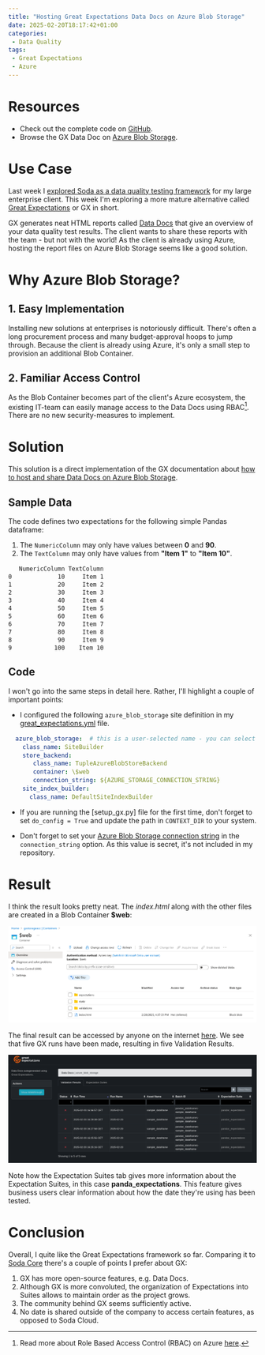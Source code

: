 ```yaml
---
title: "Hosting Great Expectations Data Docs on Azure Blob Storage"
date: 2025-02-20T18:17:42+01:00
categories: 
 - Data Quality
tags: 
 - Great Expectations
 - Azure
---
```


# Resources

* Check out the complete code on [GitHub](https://github.com/gontcharovd/great_expectations_azure).
* Browse the GX Data Doc on [Azure Blob Storage](https://gxstorageacc.blob.core.windows.net/$web/index.html).

# Use Case

Last week I [explored Soda as a data quality testing framework](https://gontcharov.eu/posts/exploring-soda-data-quality-framework/#use-case) for my large enterprise client. This week I'm exploring a more mature alternative called [Great Expectations](https://greatexpectations.io/) or GX in short.

GX generates neat HTML reports called [Data Docs](https://docs.greatexpectations.io/docs/0.18/reference/learn/terms/data_docs/) that give an overview of your data quality test results. The client wants to share these reports with the team - but not with the world! As the client is already using Azure, hosting the report files on Azure Blob Storage seems like a good solution.

# Why Azure Blob Storage?

## 1. Easy Implementation

Installing new solutions at enterprises is notoriously difficult. There's often a long procurement process and many budget-approval hoops to jump through. Because the client is already using Azure, it's only a small step to provision an additional Blob Container.

## 2. Familiar Access Control

As the Blob Container becomes part of the client's Azure ecosystem, the existing IT-team can easily manage access to the Data Docs using RBAC[^1]. There are no new security-measures to implement.

# Solution

This solution is a direct implementation of the GX documentation about [how to host and share Data Docs on Azure Blob Storage](https://legacy.017.docs.greatexpectations.io/docs/0.16.16/guides/setup/configuring_data_docs/how_to_host_and_share_data_docs_on_azure_blob_storage/). 

## Sample Data

The code defines two expectations for the following simple Pandas dataframe:

1. The `NumericColumn` may only have values between **0** and **90**.
1. The `TextColumn` may only have values from **"Item 1"** to **"Item 10"**.

```stdout
   NumericColumn TextColumn
0             10     Item 1
1             20     Item 2
2             30     Item 3
3             40     Item 4
4             50     Item 5
5             60     Item 6
6             70     Item 7
7             80     Item 8
8             90     Item 9
9            100    Item 10
```

## Code

I won't go into the same steps in detail here. Rather, I'll highlight a couple of important points:

* I configured the following `azure_blob_storage` site definition in my [great_expectations.yml](https://github.com/gontcharovd/great_expectations_azure/blob/1788ea3b2f1195d2290ff2c8a4c6f32b0702eb4b/gx/great_expectations.yml#L83) file.

```yaml
  azure_blob_storage:  # this is a user-selected name - you can select your own
    class_name: SiteBuilder
    store_backend:
       class_name: TupleAzureBlobStoreBackend
       container: \$web
       connection_string: ${AZURE_STORAGE_CONNECTION_STRING}
    site_index_builder:
      class_name: DefaultSiteIndexBuilder
```

* If you are running the [setup_gx.py] file for the first time, don't forget to set `do_config = True` and update the path in `CONTEXT_DIR` to your system.

* Don't forget to set your [Azure Blob Storage connection string](https://learn.microsoft.com/en-us/azure/storage/common/storage-configure-connection-string) in the `connection_string` option. As this value is secret, it's not included in my repository.

# Result

I think the result looks pretty neat. The *index.html* along with the other files are created in a Blob Container **$web**:

![](container.png)

The final result can be accessed by anyone on the internet [here](https://gxstorageacc.blob.core.windows.net/$web/index.html#). We see that five GX runs have been made, resulting in five Validation Results.

![](report.png)

Note how the Expectation Suites tab gives more information about the Expectation Suites, in this case **panda_expectations**. This feature gives business users clear information about how the date they're using has been tested.

# Conclusion

Overall, I quite like the Great Expectations framework so far. Comparing it to [Soda Core](https://gontcharov.eu/posts/exploring-soda-data-quality-framework/#use-case) there's a couple of points I prefer about GX:

1. GX has more open-source features, e.g. Data Docs.
2. Although GX is more convoluted, the organization of Expectations into Suites allows to maintain order as the project grows.
3. The community behind GX seems sufficiently active.
4. No date is shared outside of the company to access certain features, as opposed to Soda Cloud.

[^1]: Read more about Role Based Access Control (RBAC) on Azure [here](https://learn.microsoft.com/en-us/azure/role-based-access-control/overview).
